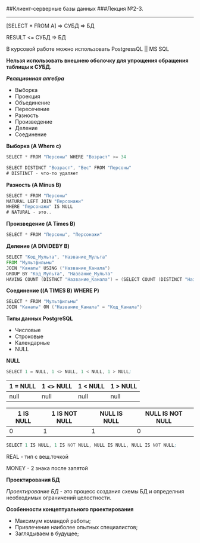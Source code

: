 ##Клиент-серверные базы данных
###Лекция №2-3.
***

[SELECT * FROM A] => СУБД => БД

RESULT <= СУБД => БД

В курсовой работе можно использовать PostgressQL || MS SQL

**Нельзя использовать внешнею оболочку для упрощения обращения таблицы к СУБД.**

***Реляционная алгебра***
* Выборка
* Проекция
* Объединение
* Пересечение
* Разность
* Произведение
* Деление
* Соединение

**Выборка (A Where c)**
```asm
SELECT * FROM "Персоны" WHERE "Возраст" >= 34
```

```asm
SELECT DISTINCT "Возраст", "Вес" FROM "Персоны"
# DISTINCT - что-то удаляет 
```

**Разность (A Minus B)**
```asm
SELECT * FROM "Персоны" 
NATURAL LEFT JOIN "Персонажи"
WHERE "Персонажи" IS NULL
# NATURAL - это..
```

**Произведение (A Times B)**
```asm
SELECT * FROM "Персоны", "Персонажи"
```

**Деление (A DIVIDEBY B)**
```asm
SELECT "Код_Мульта", "Название_Мульта"
FROM "Мультфильмы"
JOIN "Каналы" USING ("Название_Канала")
GROUP BY "Код_Мульта", "Название_Мульта"
HAVING COUNT (DISTNCT "Название_Канала") = (SELECT COUNT (DISTINCT "Название_канала") FROM "Каналы")
```
**Соединение ((A TIMES B) WHERE P)**

```asm
SELECT * FROM "Мультфильмы"
JOIN "Каналы" ON ("Название_Канала" = "Код_Канала")
```

**Типы данных PostgreSQL**
* Числовые
* Строковые
* Календарные
* NULL

**NULL**

```asm
SELECT 1 = NULL, 1 <> NULL, 1 < NULL, 1 > NULL;
```
|1 = NULL|1 <> NULL|1 < NULL|1 > NULL|
|---|---|---|---|
|null|null|null|null|

|1 IS NULL|1 IS NOT NULL|NULL IS NULL|NULL IS NOT NULL|
|---|---|---|---|
|0|1|1|0|

```asm
SELECT 1 IS NULL, 1 IS NOT NULL, NULL IS NULL, NULL IS NOT NULL;
```

REAL - тип с вещ.точкой

MONEY - 2 знака после запятой

**Проектирования БД**

*Проектирование БД* - это процесс создания схемы БД и определния необходимых ограничений целостности.

**Особенности концептуального проектирования**
* Максимум командой работы;
* Привлечение наиболее опытных специалистов;
* Заглядываем в будущее;
